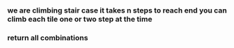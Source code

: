 ### we are climbing stair case it takes n steps to reach end you can climb each tile one or two step at the time 
### return all combinations
